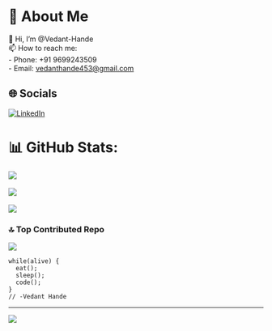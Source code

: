 # 💫 About Me 
👋 Hi, I’m @Vedant-Hande<br> 📫 How to reach me:<br>- Phone: +91 9699243509<br>- Email: vedanthande453@gmail.com

## 🌐 Socials 
[![LinkedIn](https://img.shields.io/badge/LinkedIn-%230077B5.svg?logo=linkedin&logoColor=white)](https://linkedin.com/in/https://www.linkedin.com/in/vedant-hande-a205a62b9/) 
# 📊 GitHub Stats:
![](https://github-readme-stats.vercel.app/api?username=Vedant-Hande&theme=catppuccin_mocha&hide_border=false&include_all_commits=false&count_private=true)<br/><br/>
![](https://github-readme-streak-stats.herokuapp.com/?user=Vedant-Hande&theme=catppuccin_mocha&hide_border=false)<br/><br/>
![](https://github-readme-stats.vercel.app/api/top-langs/?username=Vedant-Hande&theme=catppuccin_mocha&hide_border=false&include_all_commits=false&count_private=true&layout=compact)

### 🔝 Top Contributed Repo
![](https://github-contributor-stats.vercel.app/api?username=Vedant-Hande&limit=5&theme=catppuccin_mocha&combine_all_yearly_contributions=true)
```
while(alive) {
  eat();
  sleep();
  code();
}
// -Vedant Hande
```
---
[![](https://visitcount.itsvg.in/api?id=Vedant-Hande&icon=0&color=0)](https://visitcount.itsvg.in)
